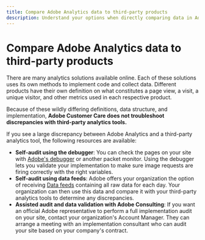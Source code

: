 ```yaml
---
title: Compare Adobe Analytics data to third-party products
description: Understand your options when directly comparing data in Adobe Analytics to data collected by other Analytics solutions.
---
```


# Compare Adobe Analytics data to third-party products

There are many analytics solutions available online. Each of these solutions uses its own methods to implement code and collect data. Different products have their own definition on what constitutes a page view, a visit, a unique visitor, and other metrics used in each respective product.

Because of these wildly differing definitions, data structure, and implementation, **Adobe Customer Care does not troubleshoot discrepancies with third-party analytics tools.**

If you see a large discrepancy between Adobe Analytics and a third-party analytics tool, the following resources are available:

* **Self-audit using the debugger**: You can check the pages on your site with [Adobe's debugger](https://docs.adobe.com/content/help/en/debugger/using/experience-cloud-debugger.html) or another packet monitor. Using the debugger lets you validate your implementation to make sure image requests are firing correctly with the right variables.
* **Self-audit using data feeds**: Adobe offers your organization the option of receiving [Data feeds](/help/export/analytics-data-feed/data-feed-overview.md) containing all raw data for each day. Your organization can then use this data and compare it with your third-party analytics tools to determine any discrepancies.
* **Assisted audit and data validation with Adobe Consulting**: If you want an official Adobe representative to perform a full implementation audit on your site, contact your organization's Account Manager. They can arrange a meeting with an implementation consultant who can audit your site based on your company's contract.
